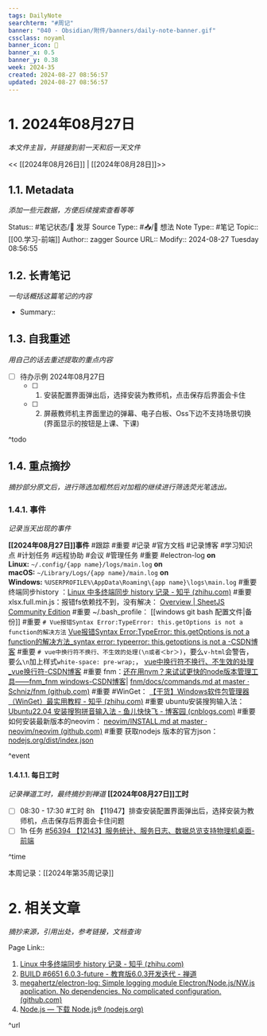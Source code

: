 ```yaml
---
tags: DailyNote
searchterm: "#周记"
banner: "040 - Obsidian/附件/banners/daily-note-banner.gif"
cssclass: noyaml
banner_icon: 💌
banner_x: 0.5
banner_y: 0.38
week: 2024-35
created: 2024-08-27 08:56:57
updated: 2024-08-27 08:56:57
---
```


# 1. 2024年08月27日

_本文件主旨，并链接到前一天和后一天文件_

<< [[2024年08月26日]] | [[2024年08月28日]]>>

## 1.1. Metadata

_添加一些元数据，方便后续搜索查看等等_

Status:: #笔记状态/🌱 发芽
Source Type:: #📥/💭 想法 
Note Type:: #笔记
Topic:: [[00.学习-前端]]
Author:: zagger
Source URL::
Modify:: 2024-08-27 Tuesday 08:56:55

## 1.2. 长青笔记

_一句话概括这篇笔记的内容_

- Summary::

## 1.3. 自我重述

_用自己的话去重述提取的重点内容_

- [ ] 待办示例 2024年08月27日
	- [ ] 1. 安装配置界面弹出后，选择安装为教师机，点击保存后界面会卡住
    - [ ] 2. 屏蔽教师机主界面里边的弹幕、电子白板、Oss下边不支持场景切换(界面显示的按钮是上课、下课)

^todo

## 1.4. 重点摘抄

_摘抄部分原文后，进行筛选加粗然后对加粗的继续进行筛选荧光笔选出。_

### 1.4.1. 事件

_记录当天出现的事件_

**[[2024年08月27日]]事件** 
#跟踪 #重要 #记录 #官方文档 #记录博客 #学习知识点 #计划任务 #远程协助 #会议 #管理任务
#重要 #electron-log 
**on Linux:** `~/.config/{app name}/logs/main.log`
**on macOS:** `~/Library/Logs/{app name}/main.log`
**on Windows:** `%USERPROFILE%\AppData\Roaming\{app name}\logs\main.log`
#重要 终端同步history ：[Linux 中多终端同步 history 记录 - 知乎 (zhihu.com)](https://zhuanlan.zhihu.com/p/248520994)
#重要 xlsx.full.min.js：报错fs依赖找不到，没有解决： [Overview | SheetJS Community Edition](https://docs.sheetjs.com/docs/)
#重要 ~/.bash_profile： [[windows git bash 配置文件|备份]]
#重要 `# Vue报错Syntax Error:TypeError: this.getOptions is not a function的解决方法` [Vue报错Syntax Error:TypeError: this.getOptions is not a function的解决方法_syntax error: typeerror: this.getoptions is not a -CSDN博客](https://blog.csdn.net/qq_34164814/article/details/135340318)
#重要 `# vue中换行符不换行、不生效的处理(\n或者＜br＞)`，要么`v-html`会警告，要么`\n`加上样式`white-space: pre-wrap;`， [vue中换行符不换行、不生效的处理_vue换行符-CSDN博客](https://blog.csdn.net/dkm123456/article/details/114644775)
#重要 fnm：[还在用nvm？来试试更快的node版本管理工具——fnm_fnm windows-CSDN博客](https://blog.csdn.net/weixin_43288600/article/details/135073118)| [fnm/docs/commands.md at master · Schniz/fnm (github.com)](https://github.com/Schniz/fnm/blob/master/docs/commands.md)
#重要 #WinGet： [【干货】Windows软件包管理器（WinGet）最实用教程 - 知乎 (zhihu.com)](https://zhuanlan.zhihu.com/p/659515299)
#重要 ubuntu安装搜狗输入法： [Ubuntu22.04 安装搜狗拼音输入法 - 鱼儿快快飞 - 博客园 (cnblogs.com)](https://www.cnblogs.com/bibibobobaoxiang/p/18146810)
#重要 如何安装最新版本的neovim： [neovim/INSTALL.md at master · neovim/neovim (github.com)](https://github.com/neovim/neovim/blob/master/INSTALL.md#install-from-package)
#重要 获取nodejs 版本的官方json： [nodejs.org/dist/index.json](https://nodejs.org/dist/index.json)

^event

#### 1.4.1.1. 每日工时

_记录禅道工时，最终摘抄到禅道_
**[[2024年08月27日]]工时**
- [ ] 08:30 - 17:30 #工时  8h 【11947】排查安装配置界面弹出后，选择安装为教师机，点击保存后界面会卡住问题
- [ ] 1h 任务 [#56394 【12143】服务统计、服务日志、数据总览支持物理机桌面-前端](http://172.16.203.14:2980/task-view-56394.html?onlybody=yes&tid=4pc51mtc)

^time

本周记录：[[2024年第35周记录]]

# 2. 相关文章

_摘抄来源，引用出处，参考链接，文档查询_

Page Link::
1. [Linux 中多终端同步 history 记录 - 知乎 (zhihu.com)](https://zhuanlan.zhihu.com/p/248520994)
2. [BUILD #6651 6.0.3-future - 教育版6.0.3开发迭代 - 禅道](http://172.16.203.14:2980/build-view-6651.html?tid=ytewirxo)
3. [megahertz/electron-log: Simple logging module Electron/Node.js/NW.js application. No dependencies. No complicated configuration. (github.com)](https://github.com/megahertz/electron-log)
4. [Node.js — 下载 Node.js® (nodejs.org)](https://nodejs.org/zh-cn/download/prebuilt-binaries)

^url
